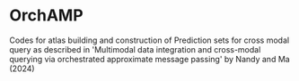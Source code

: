# OrchAMP
Codes for atlas building and construction of Prediction sets for cross modal query as described in 'Multimodal data integration and cross-modal querying via orchestrated approximate message passing' by Nandy and Ma (2024)
